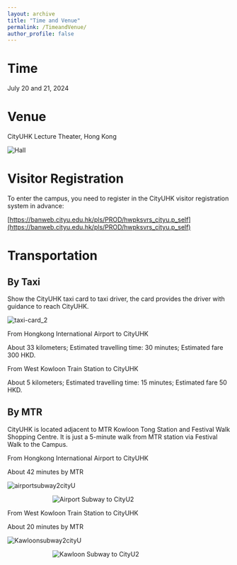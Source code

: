 ```yaml
---
layout: archive
title: "Time and Venue"
permalink: /TimeandVenue/
author_profile: false
---
```



Time
======

July 20 and 21, 2024


Venue
======

CityUHK Lecture Theater, Hong Kong

![Hall](https://github.com/HKGZTP/HKGZTP.github.io/assets/167737479/7b81e2ac-6500-4865-a4cd-db6dad078135)


Visitor Registration
=====

To enter the campus, you need to register in the CityUHK visitor registration system in advance:

[https://banweb.cityu.edu.hk/pls/PROD/hwpksvrs_cityu.p_self](https://banweb.cityu.edu.hk/pls/PROD/hwpksvrs_cityu.p_self)


Transportation
=====


By Taxi
-----

Show the CityUHK taxi card to taxi driver, the card provides the driver with guidance to reach CityUHK.

![taxi-card_2](https://github.com/HKGZTP/HKGZTP.github.io/assets/167737479/1cc89f67-3ee3-4096-8a1b-a108eece4c81)

From Hongkong International Airport to CityUHK

About 33 kilometers; Estimated travelling time: 30 minutes; Estimated fare 300 HKD.

From West Kowloon Train Station to CityUHK

About 5 kilometers; Estimated travelling time: 15 minutes; Estimated fare 50 HKD.

By MTR
-----

CityUHK is located adjacent to MTR Kowloon Tong Station and Festival Walk Shopping Centre. It is just a 5-minute walk from MTR station via Festival Walk to the Campus.

From Hongkong International Airport to CityUHK

About 42 minutes by MTR

![airportsubway2cityU](https://github.com/HKGZTP/HKGZTP.github.io/assets/167737479/3f48f809-d009-44d1-82a1-2a8850d6cdbe)


<img src="https://github.com/HKGZTP/HKGZTP.github.io/assets/167737479/be1dffd1-99a3-4047-ab34-a249d6a26620"   
     alt="Airport Subway to CityU2"   
     style="max-width: 300px; display: block; margin: 0 auto;">





From West Kowloon Train Station to CityUHK

About 20 minutes by MTR

![Kawloonsubway2cityU](https://github.com/HKGZTP/HKGZTP.github.io/assets/167737479/d16a8833-645c-49bf-a033-e8b9c0be8a69)



<img src="https://github.com/HKGZTP/HKGZTP.github.io/assets/167737479/5cfbaf29-66c8-472e-b102-c9225dbdeaa2"   
     alt="Kawloon Subway to CityU2"   
     style="max-width: 300px; display: block; margin: 0 auto;">







